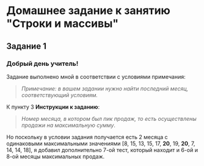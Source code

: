 # Домашнее задание к занятию "Строки и массивы"
## Задание 1

### Добрый день учитель!  
Задание выполнено мной в соответствии с условиями примечания: 
>*Примечание: в вашем задании нужно найти последний месяц, соответствующий условиям.*

К пункту 3 **Инструкции к заданию**:
>*Номер месяца, в котором был пик продаж, то есть осуществлены продажи на максимальную сумму*.

Но поскольку в условии задания получается есть 2 месяца с одинаковыми максимальными значениями [8, 15, 13, 15, 17, **20**, 19, **20**, 7, 14, 14, 18], я добавил дополнительно 7-ой тест, который находит и 6-ой и 8-ой месяцы максимальных продаж.